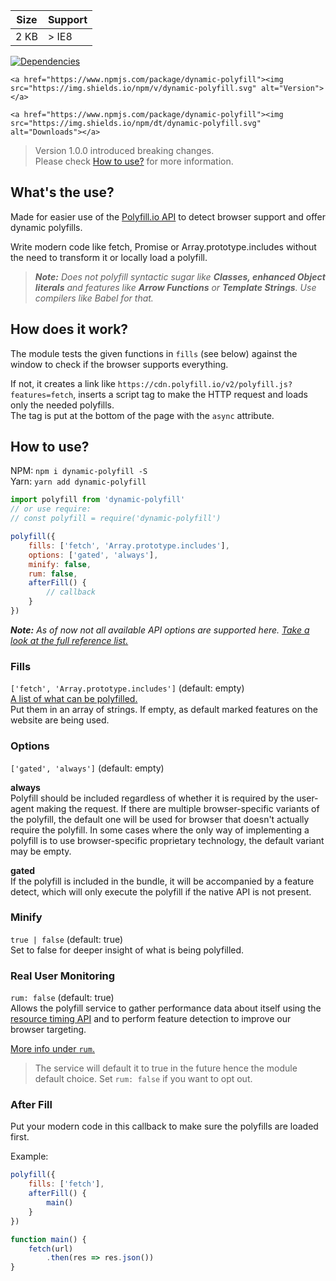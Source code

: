 | Size  | Support |
| ----- | ------- |
| 2 KB  | > IE8   |

<p>
    <a href="https://www.npmjs.com/package/dynamic-polyfill"><img src="https://img.shields.io/david/pascalaoms/dynamic-polyfill.svg" alt="Dependencies"></a>

    <a href="https://www.npmjs.com/package/dynamic-polyfill"><img src="https://img.shields.io/npm/v/dynamic-polyfill.svg" alt="Version"></a>

    <a href="https://www.npmjs.com/package/dynamic-polyfill"><img src="https://img.shields.io/npm/dt/dynamic-polyfill.svg" alt="Downloads"></a>
</p>

> Version 1.0.0 introduced breaking changes.  
Please check [How to use?](#how-to-use) for more information.

## What's the use?
Made for easier use of the [Polyfill.io API](polyfill.io) to detect browser support and offer dynamic polyfills.

Write modern code like fetch, Promise or Array.prototype.includes without the need to transform it or locally load a polyfill.

> _**Note:** Does not polyfill syntactic sugar like **Classes, enhanced Object literals** and features like **Arrow Functions** or **Template Strings**. Use compilers like Babel for that._

## How does it work?
The module tests the given functions in `fills` (see below) against the window to check if the browser supports everything.

If not, it creates a link like `https://cdn.polyfill.io/v2/polyfill.js?features=fetch`, inserts a script tag to make the HTTP request and loads only the needed polyfills.  
The tag is put at the bottom of the page with the `async` attribute.

## How to use?
NPM: `npm i dynamic-polyfill -S`  
Yarn: `yarn add dynamic-polyfill`

```javascript
import polyfill from 'dynamic-polyfill'
// or use require:
// const polyfill = require('dynamic-polyfill')

polyfill({
    fills: ['fetch', 'Array.prototype.includes'],
    options: ['gated', 'always'],
    minify: false,
    rum: false,
    afterFill() {
        // callback
    }
})
```

_**Note:** As of now not all available API options are supported here. [Take a look at the full reference list.](https://polyfill.io/v2/docs/api)_

### Fills
`['fetch', 'Array.prototype.includes']` (default: empty)  
[A list of what can be polyfilled.](https://polyfill.io/v2/docs/features/)  
Put them in an array of strings.
If empty, as default marked features on the website are being used.

### Options
`['gated', 'always']` (default: empty)

**always**  
    Polyfill should be included regardless of whether it is required by the user-agent making the request. If there are multiple browser-specific variants of the polyfill, the default one will be used for browser that doesn't actually require the polyfill. In some cases where the only way of implementing a polyfill is to use browser-specific proprietary technology, the default variant may be empty.

**gated**  
    If the polyfill is included in the bundle, it will be accompanied by a feature detect, which will only execute the polyfill if the native API is not present.

### Minify
`true | false` (default: true)  
Set to false for deeper insight of what is being polyfilled.



### Real User Monitoring
`rum: false` (default: true)  
Allows the polyfill service to gather performance data about itself using the [resource timing API](https://developer.mozilla.org/en-US/docs/Web/API/Resource_Timing_API/Using_the_Resource_Timing_API) and to perform feature detection to improve our browser targeting.

[More info under `rum`.](https://polyfill.io/v2/docs/api)


> The service will default it to true in the future hence the module default choice. Set `rum: false` if you want to opt out.


### After Fill
Put your modern code in this callback to make sure the polyfills are loaded first.

Example:
```javascript
polyfill({
    fills: ['fetch'],
    afterFill() {
        main()
    }
})

function main() {
    fetch(url)
        .then(res => res.json())
}
```

